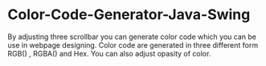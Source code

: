 # Color-Code-Generator-Java-Swing
By adjusting three scrollbar you can generate color code which you can be use in webpage designing. Color code are generated in three different form RGB() , RGBA() and Hex. You can also adjust opasity of color.
